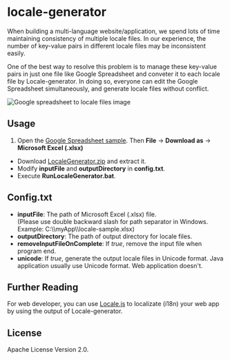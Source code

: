 locale-generator
================
When building a multi-language website/application, we spend lots of time maintaining consistency of multiple locale files. In our experience, the number of key-value pairs in different locale files may be inconsistent easily.

One of the best way to resolve this problem is to manage these key-value pairs in just one file like Google Spreadsheet and conveter it to each locale file by Locale-generator. In doing so, everyone can edit the Google Spreadsheet simultaneously, and generate locale files without conflict.

![Google spreadsheet to locale files image](http://cwtuan.github.io/locale-generator/google-doc-2-locales.jpg "Google spreadsheet to locale files")

## Usage 
1. Open the <a href="http://goo.gl/9498aW" target="_blank">Google Spreadsheet sample</a>. Then **File** -> **Download as** -> **Microsoft Excel (.xlsx)** 
* Download [LocaleGenerator.zip](http://cwtuan.github.io/locale-generator/LocaleGenerator.zip) and extract it.
* Modify **inputFile** and **outputDirectory** in **config.txt**.
* Execute **RunLocaleGenerator.bat**.

## Config.txt
* **inputFile**: The path of Microsoft Excel (.xlsx) file.     
  (Please use double backward slash for path separator in Windows. Example: C:\\\\myApp\\\\locale-sample.xlsx)
* **outputDirectory**: The path of output directory for locale files. 
* **removeInputFileOnComplete**: If *true*, remove the input file when program end.
* **unicode**: If *true*, generate the output locale files in Unicode format. Java application usually use Unicode format. Web application doesn't.

## Further Reading
For web developer, you can use <a href="https://github.com/cwtuan/Locale.js" target="_blank">Locale.js</a> to localizate (i18n) your web app by using the output of Locale-generator.


## License
Apache License Version 2.0.



